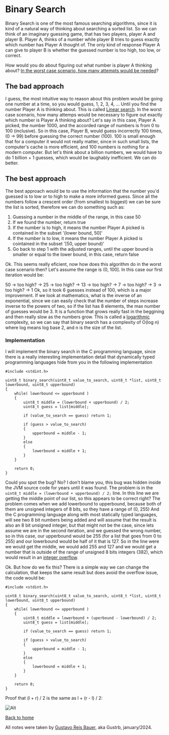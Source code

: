 # Binary Search

Binary Search is one of the most famous searching algorithms, since it is kind of a natural way of thinking about searching a sorted list.
So we can think of an imaginary guessing game, that has two players, player A and player B.
Player A, thinks of a number while player B tries to guess exactly which number has Player A thought of.
The only kind of response Player A can give to player B is whether the guessed number is too high, too low, or correct.

How would you do about figuring out what number is player A thinking about? [In the worst case scenario, how many attempts would be needed](http://localhost:3000/concepts/big-o)?

## The bad approach

I guess, the most intuitive way to reason about this problem would be going one number at a time, so you would guess, 1, 2, 3, 4, ...
Until you find the number Player A is thinking about. This is called [Linear search](http://localhost:3000/algorithms/linear-search).
In the worst case scenario, how many attemps would be necessary to figure out exactly which number is Player A thinking about?
Let's say in this case, Player A picked, the number 1000, and the accorded range of numbers is from 0 to 100 (inclusive).
So in this case, Player B, would guess incorrectly 100 times, (0 -> 99) before guessing the correct number (100).
100 is small enough that for a computer it would not really matter, since in such small lists, the computer's cache is more efficient, and 100 numbers is nothing for a modern computer. But let's think about a billion numbers, we would have to do 1 billion + 1 guesses, which would be laughably inefficient.
We can do better.

## The best approach

The best approach would be to use the information that the number you'd guessed is to low or to high to make a more informed guess.
Since all the numbers follow a crescent order (from smallest to biggest) we can be sure the list is sorted, therefore we can do something such as:

1. Guessing a number in the middle of the range, in this case 50
2. If we found the number, return true
3. If the number is to high, it means the number Player A picked is contained in the subset '(lower bound, 50]'
4. If the number is to low, it means the number Player A picked is cointained in the subset '[50, upper bound)'
5. Go back to step 1 with the adjusted ranges, until the upper bound is smaller or equal to the lower bound, in this case, return false

Ok. This seems really eficient, now how does this algorithm do in the worst case scenario then?
Let's assume the range is (0, 100]. In this case our first iteration would be:

50 -> too high? -> 25 -> too high? -> 13 -> too high? -> 7 -> too high? -> 3 -> too high? -> 1
Ok, so it took 6 guesses instead of 100, which is a major improvement.
If we look at mathematics, what is the inverse of an exponential, since we can easily check that the number of steps increase inverse to the powers of two, so if the list has 8 elements, the max number of guesses would be 3.
It is a function that grows really fast in the beggining and then really slow as the numbers grow.
This is called a [logarithmic](http://localhost:3000/math/logarithms) complexity, so we can say that binary search has a complexity of O(log n) where log means log base 2, and n is the size of the list.

### Implementation

I will implement the binary search in the C programming language, since there is a really interesting implementation detail that
dynamically typed programming languages hide from you in the following implementation

```
#include <stdint.h>

uint8_t binary_search(uint8_t value_to_search, uint8_t *list, uint8_t lowerbound, uint8_t upperbound)
{
    while( lowerbound <= upperbound )
    {
        uint8_t middle = (lowerbound + upperbound) / 2;
        uint8_t guess = list[middle];

        if (value_to_search == guess) return 1;

        if (guess > value_to_search)
        {
            upperbound = middle - 1;
        }
        else
        {
            lowerbound = middle + 1;
        }
    }

    return 0;
}

```

Could you spot the bug? No? I don't blame you, this bug was hidden inside the JVM source code for years until it was found.
The problem is in the `uint8_t middle = (lowerbound + upperbound) / 2;` line. In this line we are getting the middle point of our list, so this appears to be correct right?
The problem comes when we add lowerbound to upperbound, because both of them are unsigned integers of 8 bits, so they have a range of (0, 255)
And the C programming language along with most statically typed languages, will see two 8 bit numbers being added and will assume that the result is also an 8 bit unsigned integer, but that might not be the case, since lets assume we are in the second iteration, and we guessed the wrong number, so in this case, our upperbound would be 255 (for a list that goes from 0 to 255) and our lowerbound would be half of it that is 127.
So in the line were we would get the middle, we would add 255 and 127 and we would get a number that is outside of the range of unsigned 8 bits integers (382), which would result in an [integer overflow](http://localhost:3000/concepts/integer-overflow).

Ok. But how do we fix this? There is a simple way we can change the calculation, that keeps the same result but does avoid the overflow issue, the code would be:

```
#include <stdint.h>

uint8_t binary_search(uint8_t value_to_search, uint8_t *list, uint8_t lowerbound, uint8_t upperbound)
{
    while( lowerbound <= upperbound )
    {
        uint8_t middle = lowerbound + (uperbound - lowerbound) / 2;
        uint8_t guess = list[middle];

        if (value_to_search == guess) return 1;

        if (guess > value_to_search)
        {
            upperbound = middle - 1;
        }
        else
        {
            lowerbound = middle + 1;
        }
    }
    
    return 0;
}
```

Proof that (l + r) / 2 is the same as l + (r - l) / 2:

![Alt](https://miro.medium.com/v2/resize:fit:720/format:webp/1*oMP2IjNlw-A40YwjYw74lw.jpeg "Title")


[Back to home](http://localhost:3000/index)

All notes were taken by [Gustavo Reis Bauer](https://github.com/Gustrb), aka Gustrb, january/2024.